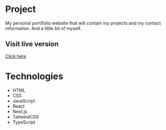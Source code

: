 # Project

My personal portifolio website that will contain my projects and my contact information. And a little bit of myself.

## Visit live version

[Click here](https://personal-portfolio-pied-tau.vercel.app/)

# Technologies

- HTML
- CSS
- JavaScript
- React
- Next.js
- TailwindCSS
- TypeScript